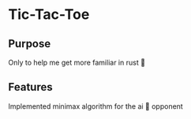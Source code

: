# Tic-Tac-Toe
## Purpose
Only to help me get more familiar in rust :crab:
## Features
Implemented minimax algorithm for the ai :robot: opponent
